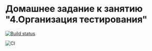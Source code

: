 # Домашнее задание к занятию "4.Организация тестирования"

[![Build status](https://ci.appveyor.com/api/projects/status/xs60kat9synbv32h?svg=true)](https://ci.appveyor.com/project/Kelias1/prueba-de-testing)

![CI](https://github.com/Kelias1/Prueba-de-Testing/actions/workflows/web.yml/badge.svg)
